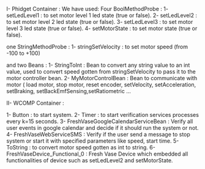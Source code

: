 I- Phidget Container :
We have used:
Four BoolMethodProbe :
1- setLedLevel1 : to set motor level 1 led state (true or false).
2- setLedLevel2 : to set motor level 2 led state (true or false).
3- setLedLevel3 : to set motor level 3 led state (true or false).
4- setMotorState : to set motor state (true or false).

one StringMethodProbe :
1- stringSetVelocity : to set motor speed (from -100 to +100)

and two Beans :
1- StringToInt : Bean to convert any string value to an int value, used to convert speed gotten from stringSetVelocity to pass it to the motor controller bean.
2- MyMotorControlBean : Bean to communicate with motor ( load motor, stop motor, reset encoder, setVelocity, setAcceleration, setBraking, setBackEmfSensing,setRatiometric ...


II- WCOMP Container :

1- Button : to start system.
2- Timer : to start verification services processes every k=15 seconds.
3- FreshVaseGoogleCalendarServiceBean : Verify all user events in google calendar and decide if it should run the system or not.
4- FreshVaseWebServiceSMS : Verify if the user send a message to stop system or start it with specified parameters like speed, start time.
5- ToString : to convert motor speed gotten as int to string.
6- FreshVaseDevice_Functional_0 : Fresh Vase Device which embedded all functionalities of device such as setLedLevel2 and setMotorState.

